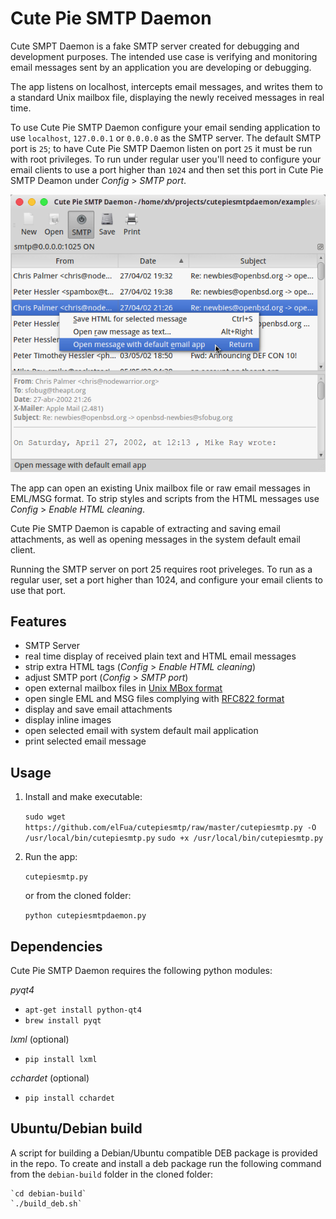 # Cute Pie SMTP Daemon
Cute SMPT Daemon is a fake SMTP server created for debugging and development purposes. The intended use case is verifying and monitoring email messages sent by an application you are developing or debugging.

The app listens on localhost, intercepts email messages, and writes them to a standard Unix mailbox file, displaying the newly received messages in real time.

To use Cute Pie SMTP Daemon configure your email sending application to use `localhost`, `127.0.0.1` or `0.0.0.0` as the SMTP server. The default SMTP port is `25`; to have Cute Pie SMTP Daemon listen on port `25` it must be run with root privileges. To run under regular user you'll need to configure your email clients to use a port higher than `1024` and then set this port in Cute Pie SMTP Deamon under *Config* > *SMTP port*.

![Cute Pie SMTP Deamon](/images/screenshot.png?raw=true "Cute Pie SMTP Daemon main window")

The app can open an existing Unix mailbox file or raw email messages in EML/MSG format. To strip styles and scripts from the HTML messages use *Config* > *Enable HTML cleaning*.

Cute Pie SMTP Daemon is capable of extracting and saving email attachments, as well as opening messages in the system default email client. 

Running the SMTP server on port 25 requires root priveleges. To run as a regular user, set a port higher than 1024, and configure your email clients to use that port.

## Features

- SMTP Server
- real time display of received plain text and HTML email messages
- strip extra HTML tags (*Config* > *Enable HTML cleaning*)
- adjust SMTP port (*Config* > *SMTP port*)
- open external mailbox files in [Unix MBox format](https://en.wikipedia.org/wiki/Mbox)
- open single EML and MSG files complying with [RFC822 format](http://www.ietf.org/rfc/rfc0822.txt)
- display and save email attachments
- display inline images
- open selected email with system default mail application
- print selected email message

## Usage

1. Install and make executable:
    
    `sudo wget https://github.com/elFua/cutepiesmtp/raw/master/cutepiesmtp.py -O /usr/local/bin/cutepiesmtp.py`
    `sudo +x /usr/local/bin/cutepiesmtp.py`

2. Run the app:

    `cutepiesmtp.py`
    
    or from the cloned folder:
    
    `python cutepiesmtpdaemon.py`

## Dependencies

Cute Pie SMTP Daemon requires the following python modules:

*pyqt4*
  
  - `apt-get install python-qt4`
  - `brew install pyqt`

*lxml* (optional)
  
  - `pip install lxml`
  
*cchardet* (optional)
  
  - `pip install cchardet`
 
## Ubuntu/Debian build

A script for building a Debian/Ubuntu compatible DEB package is provided in the repo. To create and install a deb package run the following command from the `debian-build` folder in the cloned folder:

    `cd debian-build`
    `./build_deb.sh`
    
    
